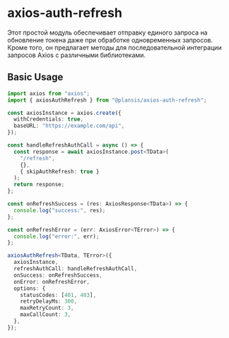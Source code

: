 # axios-auth-refresh

Этот простой модуль обеспечивает отправку единого запроса на обновление токена даже при обработке одновременных запросов.
Кроме того, он предлагает методы для последовательной интеграции запросов Axios с различными библиотеками.

## Basic Usage

```typescript
import axios from "axios";
import { axiosAuthRefresh } from "@plansis/axios-auth-refresh";

const axiosInstance = axios.create({
  withCredentials: true,
  baseURL: "https://example.com/api",
});

const handleRefreshAuthCall = async () => {
  const response = await axiosInstance.post<TData>(
    "/refresh",
    {},
    { skipAuthRefresh: true }
  );
  return response;
};

const onRefreshSuccess = (res: AxiosResponse<TData>) => {
  console.log("success:", res);
};

const onRefreshError = (err: AxiosError<TError>) => {
  console.log("error:", err);
};

axiosAuthRefresh<TData, TError>({
  axiosInstance,
  refreshAuthCall: handleRefreshAuthCall,
  onSuccess: onRefreshSuccess,
  onError: onRefreshError,
  options: {
    statusCodes: [401, 403],
    retryDelayMs: 300,
    maxRetryCount: 3,
    maxCallCount: 3,
  },
});
```
